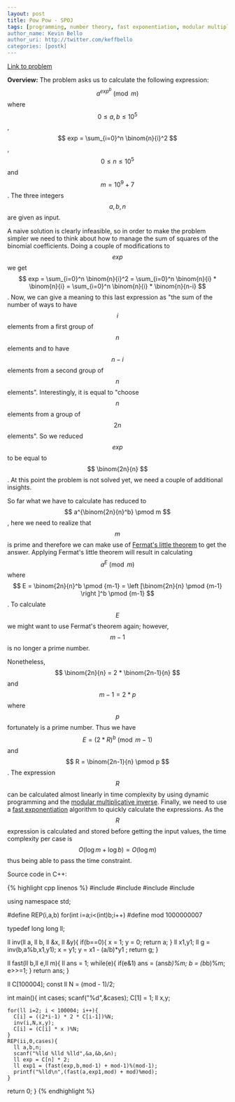 ```yaml
---
layout: post
title: Pow Pow - SPOJ
tags: [programming, number theory, fast exponentiation, modular multiplicative inverse, fermat's little theorem, spoj, cpp]
author_name: Kevin Bello
author_uri: http://twitter.com/keffbello
categories: [postk]
---
```


[Link to problem][64d05c1c]

[64d05c1c]: http://www.spoj.com/problems/POWPOW/ "PowPow"

**Overview:** The problem asks us to calculate the following expression: $$ a^{exp^b} \pmod m $$ where $$  0 \le a,b \le 10^5 $$, $$ exp = \sum_{i=0}^n \binom{n}{i}^2 $$, $$ 0 \le n \le 10^5 $$ and $$ m = 10^9 + 7 $$. The three integers $$ a,b,n $$ are given as input.

A naive solution is clearly infeasible, so in order to make the problem simpler we need to think about how to manage the sum of squares of the binomial coefficients. Doing a couple of modifications to $$ exp $$ we get $$ exp = \sum_{i=0}^n \binom{n}{i}^2 = \sum_{i=0}^n \binom{n}{i} * \binom{n}{i} = \sum_{i=0}^n \binom{n}{i} * \binom{n}{n-i} $$. Now, we can give a meaning to this last expression as "the sum of the number of ways to have $$i$$ elements from a first group of $$n$$ elements and to have $$n-i$$ elements from a second group of $$n$$ elements". Interestingly, it is equal to "choose $$n$$ elements from a group of $$2n$$ elements". So we reduced $$exp$$ to be equal to $$ \binom{2n}{n} $$. At this point the problem is not solved yet, we need a couple of additional insights.

So far what we have to calculate has reduced to $$ a^{\binom{2n}{n}^b} \pmod m $$, here we need to realize that $$ m $$ is prime and therefore we can make use of [Fermat's little theorem][Fermatlt] to get the answer. Applying Fermat's little theorem will result in calculating $$ a^E \pmod m $$ where $$ E = \binom{2n}{n}^b \pmod {m-1} = \left [\binom{2n}{n} \pmod {m-1} \right ]^b \pmod {m-1} $$. To calculate $$ E $$ we might want to use Fermat's theorem again; however, $$ m-1 $$ is no longer a prime number.

<!--more-->

Nonetheless, $$ \binom{2n}{n} = 2 * \binom{2n-1}{n} $$ and $$ m-1 = 2*p  $$ where $$ p $$ fortunately is a prime number. Thus we have $$ E = \left (2*R \right )^b \pmod {m-1} $$ and $$ R = \binom{2n-1}{n} \pmod p $$. The expression $$ R $$ can be calculated almost linearly in time complexity by using dynamic programming and the [modular multiplicative inverse][mmi]. Finally, we need to use a [fast exponentiation][fe] algorithm to quickly calculate the expressions. As the $$ R $$ expression is calculated and stored before getting the input values, the time complexity per case is $$ O(\log m + \log b) = O(\log m) $$ thus being able to pass the time constraint.

Source code in C++:

{% highlight cpp linenos %}
#include <cstdio>
#include <cstdlib>
#include <cmath>
#include <algorithm>

using namespace std;

#define REP(i,a,b) 	for(int i=a;i<(int)b;i++)
#define mod 1000000007

typedef long long ll;

ll inv(ll a, ll b, ll &x, ll &y){
	if(b==0){
		x = 1; y = 0;
		return a;
	}
	ll x1,y1;
	ll g = inv(b,a%b,x1,y1);
	x = y1;
	y = x1 - (a/b)*y1 ;
	return g;
}

ll fast(ll b,ll e,ll m){
	ll ans = 1;
	while(e){
     if(e&1) ans = (ans*b)%m;
     b = (b*b)%m;
     e>>=1;
	}
	return ans;
}

ll C[100004];
const ll N = (mod - 1)/2;

int main(){
	int cases;
	scanf("%d",&cases);
	C[1] = 1;
	ll x,y;

	for(ll i=2; i < 100004; i++){
      C[i] = ((2*i-1) * 2 * C[i-1])%N;
      inv(i,N,x,y);
      C[i] = (C[i] * x )%N;
	}
	REP(ii,0,cases){
      ll a,b,n;
      scanf("%lld %lld %lld",&a,&b,&n);
      ll exp = C[n] * 2;
      ll exp1 = (fast(exp,b,mod-1) + mod-1)%(mod-1);
      printf("%lld\n",(fast(a,exp1,mod) + mod)%mod);
	}
  return 0;
}
{% endhighlight %}

[Fermatlt]: http://en.wikipedia.org/wiki/Fermat%27s_little_theorem
[mmi]: http://en.wikipedia.org/wiki/Modular_multiplicative_inverse
[fe]: http://en.wikipedia.org/wiki/Exponentiation_by_squaring
